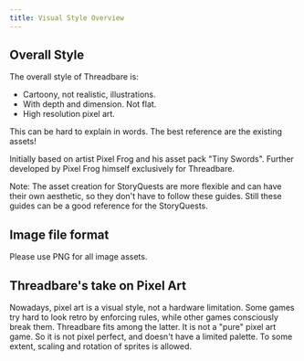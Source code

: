 ```yaml
---
title: Visual Style Overview
---
```


## Overall Style

The overall style of Threadbare is:

* Cartoony, not realistic, illustrations.
* With depth and dimension. Not flat.
* High resolution pixel art.

This can be hard to explain in words. The best reference are the existing assets!

Initially based on artist Pixel Frog and his asset pack "Tiny Swords". Further developed by Pixel Frog himself exclusively for Threadbare.

Note: The asset creation for StoryQuests are more flexible and can have their own aesthetic, so they don't have to follow these guides. Still these guides can be a good reference for the StoryQuests.

## Image file format

Please use PNG for all image assets.

## Threadbare's take on Pixel Art

Nowadays, pixel art is a visual style, not a hardware limitation. Some games try hard to look retro by enforcing rules, while other games consciously break them. Threadbare fits among the latter. It is not a "pure" pixel art game. So it is not pixel perfect, and doesn't have a limited palette. To some extent, scaling and rotation of sprites is allowed.
